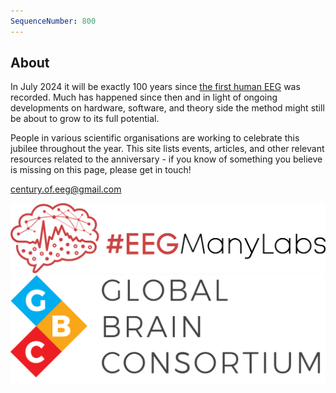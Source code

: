 ```yaml
---
SequenceNumber: 800
---
```


## About

In July 2024 it will be exactly 100 years since [the first human EEG](https://en.wikipedia.org/wiki/Electroencephalography#History) was recorded.
Much has happened since then and in light of ongoing developments on hardware, software, and theory side the method might still be about to grow to its full potential.

People in various scientific organisations are working to celebrate this jubilee throughout the year.
This site lists events, articles, and other relevant resources related to the anniversary - if you know of something you believe is missing on this page, please get in touch! 

[century.of.eeg@gmail.com](mailto:century.of.eeg@gmail.com)

[![eegmanylabs](/assets/images/eegmanylabs_logo.png)]()[![global brain consortium](/assets/images/gbc_logo.png)](https://globalbrainconsortium.org)
